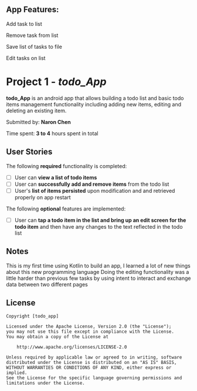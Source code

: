 App Features: 
-------------
Add task to list

Remove task from list

Save list of tasks to file

Edit tasks on list

# Project 1 - *todo_App*

**todo_App** is an android app that allows building a todo list and basic todo items management functionality including adding new items, editing and deleting an existing item.

Submitted by: **Naron Chen**

Time spent: **3 to 4** hours spent in total

## User Stories

The following **required** functionality is completed:

* [ ] User can **view a list of todo items**
* [ ] User can **successfully add and remove items** from the todo list
* [ ] User's **list of items persisted** upon modification and and retrieved properly on app restart

The following **optional** features are implemented:

* [ ] User can **tap a todo item in the list and bring up an edit screen for the todo item** and then have any changes to the text reflected in the todo list


## Notes

This is my first time using Kotlin to build an app, I learned a lot of new things about this new programming language
Doing the editing functionality was a little harder than previous few tasks by using intent to interact and exchange data between two different pages

## License

    Copyright [todo_app] 

    Licensed under the Apache License, Version 2.0 (the "License");
    you may not use this file except in compliance with the License.
    You may obtain a copy of the License at

        http://www.apache.org/licenses/LICENSE-2.0

    Unless required by applicable law or agreed to in writing, software
    distributed under the License is distributed on an "AS IS" BASIS,
    WITHOUT WARRANTIES OR CONDITIONS OF ANY KIND, either express or implied.
    See the License for the specific language governing permissions and
    limitations under the License.
